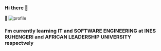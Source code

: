 ### Hi there 👋
🌱 ![profile](https://user-images.githubusercontent.com/106772337/233390075-05f05526-a5fe-4d12-ae50-7776452c5ae0.jpg)
### I’m currently learning IT and SOFTWARE ENGINEERING at INES RUHENGERI and AFRICAN LEADERSHIP UNIVERSITY respectvely
<!--
**UWAYONoella/UWAYONoella** is a ✨ _special_ ✨ repository because its `README.md` (this file) appears on your GitHub profile.

Here are some ideas to get you started:

- 🔭 I’m currently working on ...
- 🌱 I’m currently learning ...
- 👯 I’m looking to collaborate on ...
- 🤔 I’m looking for help with ...
- 💬 Ask me about ...
- 📫 How to reach me: ...
- 😄 Pronouns: ...
- ⚡ Fun fact: ...
-->
